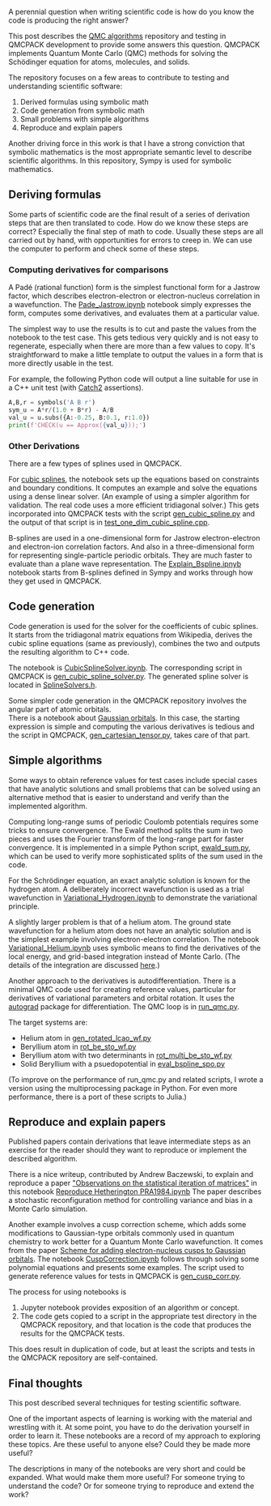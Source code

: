 <!-- 
.. title: Testing Scientific Software
.. slug: testing-scientific-software
.. date: 2024-04-25 11:20:00 UTC-05:00
.. tags: testing, sympy, python
.. category: 
.. link: 
.. description: 
.. type: text
-->


A perennial question when writing scientific code is how do you know the code is producing the right answer?

This post describes the [QMC algorithms](https://github.com/QMCPACK/qmc_algorithms) repository and testing in QMCPACK development to provide some answers this question.
QMCPACK implements Quantum Monte Carlo (QMC) methods for solving the Sch&ouml;dinger equation for atoms, molecules, and solids.

The repository focuses on a few areas to contribute to testing and understanding scientific software:
1. Derived formulas using symbolic math
2. Code generation from symbolic math
3. Small problems with simple algorithms
4. Reproduce and explain papers


Another driving force in this work is that I have a strong conviction that symbolic mathematics is the most appropriate semantic level to describe scientific algorithms.
In this repository, Sympy is used for symbolic mathematics.



## Deriving formulas

Some parts of scientific code are the final result of a series of derivation steps that are then
translated to code.  How do we know these steps are correct?  Especially the final step of math to code.
Usually these steps are all carried out by hand, with opportunities for errors to creep in.
We can use the computer to perform and check some of these steps.

### Computing derivatives for comparisons

A Pad&eacute; (rational function) form is the simplest functional form for a Jastrow factor, which describes electron-electron or electron-nucleus correlation in a wavefunction.
The [Pade_Jastrow.ipynb](https://github.com/QMCPACK/qmc_algorithms/blob/master/Wavefunctions/Pade_Jastrow.ipynb) notebook simply expresses the form, computes some derivatives, and evaluates them at a particular value.

The simplest way to use the results is to cut and paste the values from the notebook to the test case.
This gets tedious very quickly and is not easy to regenerate, especially when there are more
than a few values to copy.
It's straightforward to make a little template to output the values in a form
that is more directly usable in the test.

For example, the following Python code will output a line suitable for use in a C++ unit test (with [Catch2](https://github.com/catchorg/Catch2) assertions).

```python
A,B,r = symbols('A B r')
sym_u = A*r/(1.0 + B*r) - A/B
val_u = u.subs({A:-0.25, B:0.1, r:1.0})
print(f'CHECK(u == Approx({val_u}));')
```

### Other Derivations
There are a few types of splines used in QMCPACK.

For [cubic splines](https://github.com/QMCPACK/qmc_algorithms/blob/master/Wavefunctions/Cubic%20Splines%20Basic.ipynb), the notebook sets up the equations based on constraints and boundary conditions.
It computes an example and solve the equations using a dense linear solver. (An example of using a simpler algorithm for validation.  The real code uses a more efficient tridiagonal solver.)
This gets incorporated into QMCPACK tests with the script [gen_cubic_spline.py](https://github.com/QMCPACK/qmcpack/blob/develop/src/Numerics/tests/gen_cubic_spline.py) and the output of that script is in [test_one_dim_cubic_spline.cpp](https://github.com/QMCPACK/qmcpack/blob/develop/src/Numerics/tests/test_one_dim_cubic_spline.cpp).
    

B-splines are used in a one-dimensional form for Jastrow electron-electron and electron-ion correlation factors.
And also in a three-dimensional form for representing single-particle periodic orbitals.
They are much faster to evaluate than a plane wave representation.
The [Explain_Bspline.ipnyb](https://github.com/QMCPACK/qmc_algorithms/blob/master/Wavefunctions/Explain_Bspline.ipynb) notebook starts from B-splines defined in Sympy and works through how they get used in QMCPACK.

## Code generation
Code generation is used for the solver for the coefficients of cubic splines.
It starts from the tridiagonal matrix equations from Wikipedia, derives the cubic spline equations (same as previously), combines the two and outputs the resulting algorithm to C++ code.

The notebook is [CubicSplineSolver.ipynb](https://github.com/QMCPACK/qmc_algorithms/blob/master/Wavefunctions/CubicSplineSolver.ipynb).
The corresponding script in QMCPACK is [gen_cubic_spline_solver.py](https://github.com/QMCPACK/qmcpack/blob/develop/src/Numerics/codegen/gen_cubic_spline_solver.py).
The generated spline solver is located in [SplineSolvers.h](https://github.com/QMCPACK/qmcpack/blob/develop/src/Numerics/SplineSolvers.h).


Some simpler code generation in the QMCPACK repository involves the angular part of atomic orbitals.  
There is a notebook about [Gaussian orbitals](https://github.com/QMCPACK/qmc_algorithms/blob/master/Wavefunctions/GaussianOrbitals.ipynb).
In this case, the starting expression is simple and computing the various derivatives is tedious
and the script in QMCPACK, [gen_cartesian_tensor.py](https://github.com/QMCPACK/qmcpack/blob/develop/src/Numerics/codegen/gen_cartesian_tensor.py), takes care of that part.



## Simple algorithms

Some ways to obtain reference values for test cases include special cases that have analytic solutions
and small problems that can be solved using an alternative method that is easier to understand and verify than the implemented algorithm.

Computing long-range sums of periodic Coulomb potentials requires some tricks to ensure convergence.
The Ewald method splits the sum in two pieces and uses the Fourier transform of the long-range part for faster convergence. It is implemented in a simple Python script, [ewald_sum.py](https://github.com/QMCPACK/qmc_algorithms/blob/master/LongRange/ewald_sum.py), which can be used to verify more sophisticated splits of the sum used in the code.


For the Schr&ouml;dinger equation, an exact analytic solution is known for the hydrogen atom.
A deliberately incorrect wavefunction is used as a trial wavefunction in [Variational_Hydrogen.ipynb](https://github.com/QMCPACK/qmc_algorithms/blob/master/Variational/Variational_Hydrogen.ipynb) to demonstrate the variational principle.

A slightly larger problem is that of a helium atom.
The ground state wavefunction for a helium atom does not have an analytic solution and is the simplest example involving electron-electron correlation.
The notebook [Variational_Helium.ipynb](https://github.com/QMCPACK/qmc_algorithms/blob/master/Variational/Variational_Helium.ipynb) uses symbolic means to find the derivatives of the local
energy, and grid-based integration instead of Monte Carlo.
(The details of the integration are discussed [here](https://markdewing.github.io/blog/posts/integration-callbacks/).)

Another approach to the derivatives is autodifferentiation.
There is a minimal QMC code used for creating reference values, particular for derivatives of variational parameters and orbital rotation.
It uses the [autograd](https://github.com/HIPS/autograd) package for differentiation.
The QMC loop is in [run_qmc.py](https://github.com/QMCPACK/qmcpack/blob/develop/src/QMCWaveFunctions/tests/run_qmc.py).

The target systems are:
* Helium atom in [gen_rotated_lcao_wf.py](https://github.com/QMCPACK/qmcpack/blob/develop/src/QMCWaveFunctions/tests/gen_rotated_lcao_wf.py)
* Beryllium atom in [rot_be_sto_wf.py](https://github.com/QMCPACK/qmcpack/blob/develop/src/QMCWaveFunctions/tests/rot_be_sto_wf.py)
* Beryllium atom with two determinants in [rot_multi_be_sto_wf.py](https://github.com/QMCPACK/qmcpack/blob/develop/src/QMCWaveFunctions/tests/rot_multi_be_sto_wf.py)
* Solid Beryllium with a psuedopotential in [eval_bspline_spo.py](https://github.com/QMCPACK/qmcpack/blob/develop/src/QMCWaveFunctions/tests/eval_bspline_spo.py)

(To improve on the performance of run_qmc.py and related scripts, I wrote a version using the multiprocessing package in Python. For even more performance, there is a port of these scripts to Julia.)


## Reproduce and explain papers

Published papers contain derivations that leave intermediate steps as an exercise for the reader 
should they want to reproduce or implement the described algorithm.

There is a nice writeup, contributed by Andrew Baczewski, to explain and reproduce a paper ["Observations on the statistical iteration of matrices"](https://journals.aps.org/pra/abstract/10.1103/PhysRevA.30.2713)
in this notebook
[Reproduce Hetherington PRA1984.ipynb](https://github.com/QMCPACK/qmc_algorithms/blob/master/StochasticReconfiguration/Reproduce_Hetherington_PRA1984.ipynb)
The paper describes a stochastic reconfiguration method for controlling variance and bias in a Monte Carlo simulation.

Another example involves a cusp correction scheme, which adds some modifications to Gaussian-type orbitals
commonly used in quantum chemistry to work better for a Quantum Monte Carlo wavefunction.
It comes from the paper 
[Scheme for adding electron-nucleus cusps to Gaussian orbitals](https://doi.org/10.1063/1.1940588).
The notebook
[CuspCorrection.ipynb](https://github.com/QMCPACK/qmc_algorithms/blob/master/Wavefunctions/CuspCorrection.ipynb)
follows through solving some polynomial equations and presents some examples.
The script used to generate reference values for tests in QMCPACK is [gen_cusp_corr.py](https://github.com/QMCPACK/qmcpack/blob/develop/src/QMCWaveFunctions/tests/gen_cusp_corr.py).


The process for using notebooks is
1. Jupyter notebook provides exposition of an algorithm or concept.
2. The code gets copied to a script in the appropriate test directory in the
QMCPACK repository, and that location is the code that produces the results for the QMCPACK tests.

This does result in duplication of code, but at least the scripts and tests in the QMCPACK repository are self-contained.

## Final thoughts

This post described several techniques for testing scientific software.

One of the important aspects of learning is working with the material and wrestling with it.
At some point, you have to do the derivation yourself in order to learn it.
These notebooks are a record of my approach to exploring these topics.
Are these useful to anyone else? Could they be made more useful?

The descriptions in many of the notebooks are very short and could be expanded.
What would make them more useful?  For someone trying to understand
the code?  Or for someone trying to reproduce and extend the work?
